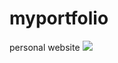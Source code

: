 # myportfolio
personal website
<img src ="https://github.com/sulthan441/myportfolio/blob/main/Images/readme-img.png"/>

